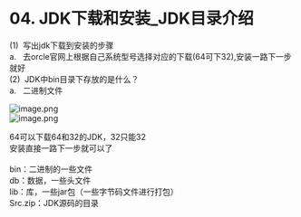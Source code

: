 # 04. JDK下载和安装_JDK目录介绍

(1)  写出jdk下载到安装的步骤<br />a.   去orcle官网上根据自己系统型号选择对应的下载(64可下32),安装一路下一步就好<br />(2)  JDK中bin目录下存放的是什么？<br />a.   二进制文件

![image.png](https://cdn.nlark.com/yuque/0/2019/png/349894/1559032732371-e1fa94ed-df71-4f10-b2d3-8ce1f11d15ec.png#align=left&display=inline&height=75&name=image.png&originHeight=75&originWidth=351&size=17924&status=done&width=351)<br />![image.png](https://cdn.nlark.com/yuque/0/2019/png/349894/1559032741300-39b25a14-32c7-4d05-b6ad-3be52b975b60.png#align=left&display=inline&height=238&name=image.png&originHeight=238&originWidth=447&size=104962&status=done&width=447)

64可以下载64和32的JDK，32只能32<br />安装直接一路下一步就可以了<br /> <br />bin：二进制的一些文件<br />db：数据，一些头文件<br />lib：库，一些jar包（一些字节码文件进行打包）<br />Src.zip：JDK源码的目录

